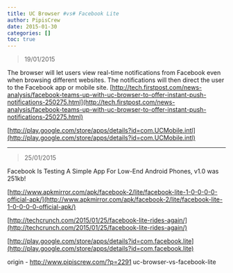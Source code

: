 ```yaml
---
title: UC Browser #vs# Facebook Lite
author: PipisCrew
date: 2015-01-30
categories: []
toc: true
---
```


> 19/01/2015

The browser will let users view real-time notifications from Facebook even when browsing different websites. The notifications will then direct the user to the Facebook app or mobile site.
[http://tech.firstpost.com/news-analysis/facebook-teams-up-with-uc-browser-to-offer-instant-push-notifications-250275.html](http://tech.firstpost.com/news-analysis/facebook-teams-up-with-uc-browser-to-offer-instant-push-notifications-250275.html)

[http://play.google.com/store/apps/details?id=com.UCMobile.intl](http://play.google.com/store/apps/details?id=com.UCMobile.intl)

* * *

> 25/01/2015

Facebook Is Testing A Simple App For Low-End Android Phones, v1.0 was 251kb!

[http://www.apkmirror.com/apk/facebook-2/lite/facebook-lite-1-0-0-0-0-official-apk/](http://www.apkmirror.com/apk/facebook-2/lite/facebook-lite-1-0-0-0-0-official-apk/)

[http://techcrunch.com/2015/01/25/facebook-lite-rides-again/](http://techcrunch.com/2015/01/25/facebook-lite-rides-again/)

[http://play.google.com/store/apps/details?id=com.facebook.lite](http://play.google.com/store/apps/details?id=com.facebook.lite)

origin - http://www.pipiscrew.com/?p=2291 uc-browser-vs-facebook-lite